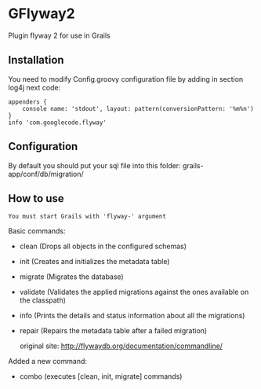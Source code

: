 GFlyway2
=========

Plugin flyway 2 for use in Grails

Installation
-------------------------

You need to modify Config.groovy configuration file by adding in section log4j next code:

    appenders {
        console name: 'stdout', layout: pattern(conversionPattern: '%m%n')
    }
    info 'com.googlecode.flyway'


Configuration
-------------------------

 By default you should put your sql file into this folder: grails-app/conf/db/migration/


How to use
-------------------------

    You must start Grails with 'flyway-' argument


Basic commands:
 - clean (Drops all objects in the configured schemas)
 - init	(Creates and initializes the metadata table)
 - migrate (Migrates the database)
 - validate	(Validates the applied migrations against the ones available on the classpath)
 - info	(Prints the details and status information about all the migrations)
 - repair (Repairs the metadata table after a failed migration)

    original site: http://flywaydb.org/documentation/commandline/

Added a new command:
 - combo (executes [clean, init, migrate] commands)
